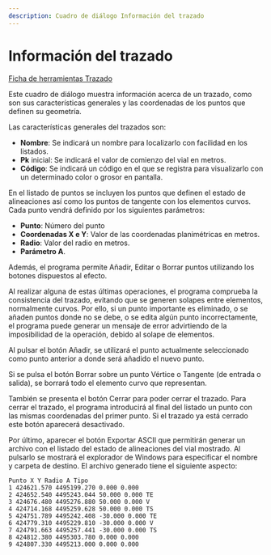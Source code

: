 ```yaml
---
description: Cuadro de diálogo Información del trazado
---
```


# Información del trazado

[Ficha de herramientas Trazado](../../fichas-de-herramientas/untitled-255.md)

Este cuadro de diálogo muestra información acerca de un trazado, como son sus características generales y las coordenadas de los puntos que definen su geometría.

Las características generales del trazados son:

* **Nombre**: Se indicará un nombre para localizarlo con facilidad en los listados.
* **Pk** inicial: Se indicará el valor de comienzo del vial en metros.
* **Código**: Se indicará un código en el que se registra para visualizarlo con un determinado color o grosor en pantalla.

En el listado de puntos se incluyen los puntos que definen el estado de alineaciones así como los puntos de tangente con los elementos curvos. Cada punto vendrá definido por los siguientes parámetros:

* **Punto**: Número del punto
* **Coordenadas X e Y**: Valor de las coordenadas planimétricas en metros.
* **Radio**: Valor del radio en metros.
* **Parámetro A**.

Además, el programa permite Añadir, Editar o Borrar puntos utilizando los botones dispuestos al efecto.

Al realizar alguna de estas últimas operaciones, el programa comprueba la consistencia del trazado, evitando que se generen solapes entre elementos, normalmente curvos. Por ello, si un punto importante es eliminado, o se añaden puntos donde no se debe, o se edita algún punto incorrectamente, el programa puede generar un mensaje de error advirtiendo de la imposibilidad de la operación, debido al solape de elementos.

Al pulsar el botón Añadir, se utilizará el punto actualmente seleccionado como punto anterior a donde será añadido el nuevo punto.

Si se pulsa el botón Borrar sobre un punto Vértice o Tangente \(de entrada o salida\), se borrará todo el elemento curvo que representan.

También se presenta el botón Cerrar para poder cerrar el trazado. Para cerrar el trazado, el programa introducirá al final del listado un punto con las mismas coordenadas del primer punto. Si el trazado ya está cerrado este botón aparecerá desactivado.

Por último, aparecer el botón Exportar ASCII que permitirán generar un archivo con el listado del estado de alineaciones del vial mostrado. Al pulsarlo se mostrará el explorador de Windows para especificar el nombre y carpeta de destino. El archivo generado tiene el siguiente aspecto:

```text
Punto X Y Radio A Tipo
1 424621.570 4495199.270 0.000 0.000
2 424652.540 4495243.044 50.000 0.000 TE
3 424676.480 4495276.880 50.000 0.000 V
4 424714.168 4495259.628 50.000 0.000 TS
5 424751.789 4495242.408 -30.000 0.000 TE
6 424779.310 4495229.810 -30.000 0.000 V
7 424791.663 4495257.441 -30.000 0.000 TS
8 424812.380 4495303.780 0.000 0.000
9 424807.330 4495213.000 0.000 0.000
```

